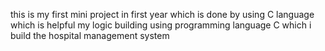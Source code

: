 this is my first mini project in first year which is done by using C language which is helpful my logic building using programming language C
which i build the hospital management system
